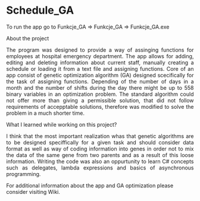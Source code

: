 # Schedule_GA

To run the app go to Funkcje_GA => Funkcje_GA => Funkcje_GA.exe

About the project

<p align="justify">The program was designed to provide a way of assinging functions for employees at hospital emergency department. The app allows for adding, editing and deleting information about current staff, manually creating a schedule or loading it from a text file and assigning functions. Core of an app consist of genetic optimization algorithm (GA) designed scecifically for the task of assigning functions. Depending of the number of days in a month and the number of shifts during the day there might be up to 558 binary variables in an optimization problem. The standard algorithm could not offer more than giving a permissible solution, that did not follow requirements of accepptable solutions, therefore was modified to solve the problem in a much shorter time.</p>

What I learned while working on this project? 

<p align="justify">I think that the most important realization whas that genetic algorithms are to be designed speciffically for a given task and should consider data format as well as way of coding information into genes in order not to mix the data of the same gene from two parents and as a result of this loose information. Writing the code was also an oppurtunity to learn C# concepts such as delegates, lambda expressions and basics of asynchronous programming.</p>

For additional information about the app and GA optimization please consider visiting Wiki.
